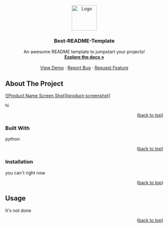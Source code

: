 <!-- Improved compatibility of back to top link: See: https://github.com/othneildrew/Best-README-Template/pull/73 -->
<a name="readme-top"></a>
<!--

<!-- PROJECT LOGO -->
<br />
<div align="center">
  <a href="https://github.com/othneildrew/Best-README-Template">
    <img src="images/logo.png" alt="Logo" width="80" height="80">
  </a>

  <h3 align="center">Best-README-Template</h3>

  <p align="center">
    An awesome README template to jumpstart your projects!
    <br />
    <a href="https://github.com/othneildrew/Best-README-Template"><strong>Explore the docs »</strong></a>
    <br />
    <br />
    <a href="https://github.com/othneildrew/Best-README-Template">View Demo</a>
    ·
    <a href="https://github.com/othneildrew/Best-README-Template/issues">Report Bug</a>
    ·
    <a href="https://github.com/othneildrew/Best-README-Template/issues">Request Feature</a>
  </p>
</div>



## About The Project

[![Product Name Screen Shot][product-screenshot]](https://example.com)

hi

<p align="right">(<a href="#readme-top">back to top</a>)</p>



### Built With

python

<p align="right">(<a href="#readme-top">back to top</a>)</p>


### Installation

you can't right now

<p align="right">(<a href="#readme-top">back to top</a>)</p>

<!-- USAGE EXAMPLES -->
## Usage

It's not done

<p align="right">(<a href="#readme-top">back to top</a>)</p>